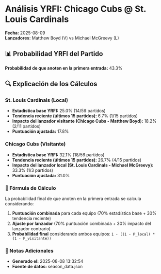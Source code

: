 # Análisis YRFI: Chicago Cubs @ St. Louis Cardinals

**Fecha:** 2025-08-09  
**Lanzadores:** Matthew Boyd (V) vs Michael McGreevy (L)

## 📊 Probabilidad YRFI del Partido

**Probabilidad de que anoten en la primera entrada:** 43.3%

## 🔍 Explicación de los Cálculos

### St. Louis Cardinals (Local)
- **Estadística base YRFI:** 25.0% (14/56 partidos)
- **Tendencia reciente (últimos 15 partidos):** 6.7% (1/15 partidos)
- **Impacto del lanzador visitante (Chicago Cubs - Matthew Boyd):** 18.2% (2/11 partidos)
- **Puntuación ajustada:** 17.8%

### Chicago Cubs (Visitante)
- **Estadística base YRFI:** 32.1% (18/56 partidos)
- **Tendencia reciente (últimos 15 partidos):** 26.7% (4/15 partidos)
- **Impacto del lanzador local (St. Louis Cardinals - Michael McGreevy):** 33.3% (1/3 partidos)
- **Puntuación ajustada:** 31.0%

### 📝 Fórmula de Cálculo

La probabilidad final de que anoten en la primera entrada se calcula considerando:
1. **Puntuación combinada** para cada equipo (70% estadística base + 30% tendencia reciente)
2. **Ajuste por lanzador** (70% puntuación combinada + 30% impacto del lanzador contrario)
3. **Probabilidad final** considerando ambos equipos: `1 - ((1 - P_local) * (1 - P_visitante))`

### 📌 Notas Adicionales

- **Generado el:** 2025-08-08 13:32:54
- **Fuente de datos:** season_data.json
